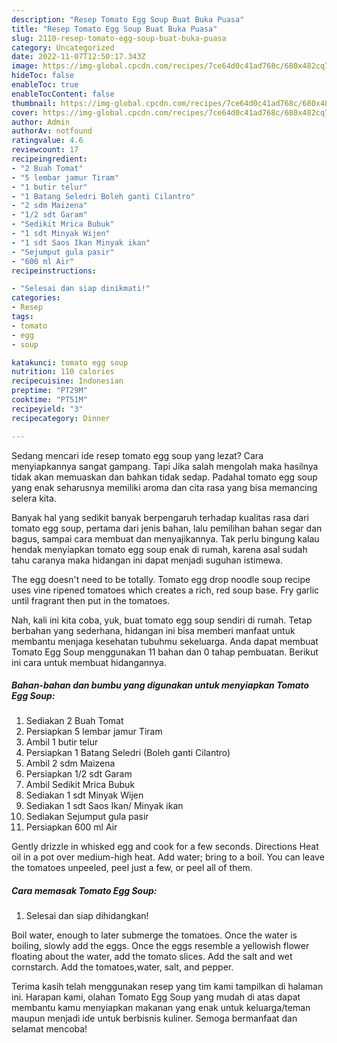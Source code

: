 ```yaml
---
description: "Resep Tomato Egg Soup Buat Buka Puasa"
title: "Resep Tomato Egg Soup Buat Buka Puasa"
slug: 2110-resep-tomato-egg-soup-buat-buka-puasa
category: Uncategorized
date: 2022-11-07T12:50:17.343Z
image: https://img-global.cpcdn.com/recipes/7ce64d0c41ad768c/680x482cq70/tomato-egg-soup-foto-resep-utama.jpg
hideToc: false
enableToc: true
enableTocContent: false
thumbnail: https://img-global.cpcdn.com/recipes/7ce64d0c41ad768c/680x482cq70/tomato-egg-soup-foto-resep-utama.jpg
cover: https://img-global.cpcdn.com/recipes/7ce64d0c41ad768c/680x482cq70/tomato-egg-soup-foto-resep-utama.jpg
author: Admin
authorAv: notfound
ratingvalue: 4.6
reviewcount: 17
recipeingredient:
- "2 Buah Tomat"
- "5 lembar jamur Tiram"
- "1 butir telur"
- "1 Batang Seledri Boleh ganti Cilantro"
- "2 sdm Maizena"
- "1/2 sdt Garam"
- "Sedikit Mrica Bubuk"
- "1 sdt Minyak Wijen"
- "1 sdt Saos Ikan Minyak ikan"
- "Sejumput gula pasir"
- "600 ml Air"
recipeinstructions:

- "Selesai dan siap dinikmati!"
categories:
- Resep
tags:
- tomato
- egg
- soup

katakunci: tomato egg soup 
nutrition: 110 calories
recipecuisine: Indonesian
preptime: "PT29M"
cooktime: "PT51M"
recipeyield: "3"
recipecategory: Dinner

---
```



Sedang mencari ide resep tomato egg soup yang lezat? Cara menyiapkannya sangat gampang. Tapi Jika salah mengolah maka hasilnya tidak akan memuaskan dan bahkan tidak sedap. Padahal tomato egg soup yang enak seharusnya memiliki aroma dan cita rasa yang bisa memancing selera kita.


Banyak hal yang sedikit banyak berpengaruh terhadap kualitas rasa dari tomato egg soup, pertama dari jenis bahan, lalu pemilihan bahan segar dan bagus, sampai cara membuat dan menyajikannya. Tak perlu bingung kalau hendak menyiapkan tomato egg soup enak di rumah, karena asal sudah tahu caranya maka hidangan ini dapat menjadi suguhan istimewa.

The egg doesn&#39;t need to be totally. Tomato egg drop noodle soup recipe uses vine ripened tomatoes which creates a rich, red soup base. Fry garlic until fragrant then put in the tomatoes.


Nah, kali ini kita coba, yuk, buat tomato egg soup sendiri di rumah. Tetap berbahan yang sederhana, hidangan ini bisa memberi manfaat untuk membantu menjaga kesehatan tubuhmu sekeluarga. Anda dapat membuat Tomato Egg Soup menggunakan 11 bahan dan 0 tahap pembuatan. Berikut ini cara untuk membuat hidangannya.

<!--inarticleads1-->

##### Bahan-bahan dan bumbu yang digunakan untuk menyiapkan Tomato Egg Soup:

1. Sediakan 2 Buah Tomat
1. Persiapkan 5 lembar jamur Tiram
1. Ambil 1 butir telur
1. Persiapkan 1 Batang Seledri (Boleh ganti Cilantro)
1. Ambil 2 sdm Maizena
1. Persiapkan 1/2 sdt Garam
1. Ambil Sedikit Mrica Bubuk
1. Sediakan 1 sdt Minyak Wijen
1. Sediakan 1 sdt Saos Ikan/ Minyak ikan
1. Sediakan Sejumput gula pasir
1. Persiapkan 600 ml Air


Gently drizzle in whisked egg and cook for a few seconds. Directions Heat oil in a pot over medium-high heat. Add water; bring to a boil. You can leave the tomatoes unpeeled, peel just a few, or peel all of them. 

<!--inarticleads2-->

##### Cara memasak Tomato Egg Soup:


1. Selesai dan siap dihidangkan!

Boil water, enough to later submerge the tomatoes. Once the water is boiling, slowly add the eggs. Once the eggs resemble a yellowish flower floating about the water, add the tomato slices. Add the salt and wet cornstarch. Add the tomatoes,water, salt, and pepper. 

Terima kasih telah menggunakan resep yang tim kami tampilkan di halaman ini. Harapan kami, olahan Tomato Egg Soup yang mudah di atas dapat membantu kamu menyiapkan makanan yang enak untuk keluarga/teman maupun menjadi ide untuk berbisnis kuliner. Semoga bermanfaat dan selamat mencoba!
